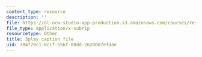 ```yaml
---
content_type: resource
description: ''
file: https://ol-ocw-studio-app-production.s3.amazonaws.com/courses/res-6-012-introduction-to-probability-spring-2018/304f29c18c1f556f80dd2620007efdae_jXf5Sz7V87I.vtt
file_type: application/x-subrip
resourcetype: Other
title: 3play caption file
uid: 304f29c1-8c1f-556f-80dd-2620007efdae
---
```

